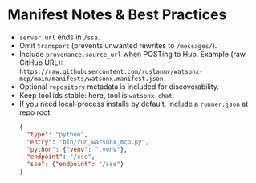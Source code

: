 # Manifest Notes & Best Practices

- `server.url` ends in `/sse`.
- Omit `transport` (prevents unwanted rewrites to `/messages/`).
- Include `provenance.source_url` when POSTing to Hub. Example (raw GitHub URL):  
  `https://raw.githubusercontent.com/ruslanmv/watsonx-mcp/main/manifests/watsonx.manifest.json`
- Optional `repository` metadata is included for discoverability.
- Keep tool ids stable: here, tool is `watsonx-chat`.
- If you need local-process installs by default, include a `runner.json` at repo root:
  ```json
  {
    "type": "python",
    "entry": "bin/run_watsonx_mcp.py",
    "python": {"venv": ".venv"},
    "endpoint": "/sse",
    "sse": {"endpoint": "/sse"}
  }
  ```
